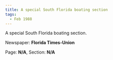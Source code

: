 ```yaml
---  
title: A special South Florida boating section  
tags:  
  - Feb 1988  
---  
```

  
A special South Florida boating section.  
  
Newspaper: **Florida Times-Union**  
  
Page: **N/A**, Section: **N/A** 
